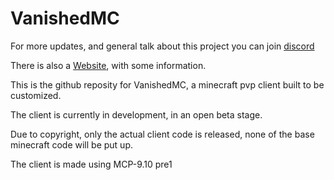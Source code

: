 # VanishedMC
For more updates, and general talk about this project you can join [discord](https://discord.vanishedmc.com/)

There is also a [Website](https://vanishedmc.com/), with some information.

This is the github reposity for VanishedMC, a minecraft pvp client built to be customized. 

The client is currently in development, in an open beta stage.

Due to copyright, only the actual client code is released, none of the base minecraft code will be put up.

The client is made using MCP-9.10 pre1 
